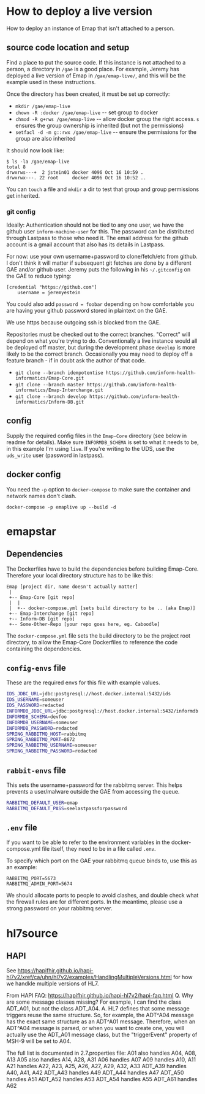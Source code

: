 # How to deploy a live version

How to deploy an instance of Emap that isn't attached to a person.

## source code location and setup

Find a place to put the source code. If this instance is not attached to a person, a directory in `/gae` is a good place. For example, Jeremy has deployed a live version of Emap in `/gae/emap-live/`, and this will be the example used in these instructions.

Once the directory has been created, it must be set up correctly:
 * `mkdir /gae/emap-live`
 * `chown -R :docker /gae/emap-live` -- set group to docker
 * `chmod -R g+rws /gae/emap-live` -- allow docker group the right access. `s` ensures the group ownership is inherited (but not the permissions)
 * `setfacl -d -m g::rwx /gae/emap-live` -- ensure the permissions for the group are also inherited

It should now look like:

```
$ ls -la /gae/emap-live
total 8
drwxrws---+  2 jstein01 docker 4096 Oct 16 10:59 .
drwxrwx---. 22 root     docker 4096 Oct 16 10:52 ..

```

You can `touch` a file and `mkdir` a dir to test that group and group permissions get inherited.

### git config

Ideally: Authentication should not be tied to any one user, we have the github user `inform-machine-user` for this. The password can be distributed through Lastpass to those who need it. The email address for the github account is a gmail account that also has its details in Lastpass.

For now: use your own username+password to clone/fetch/etc from github. I don't think it will matter if subsequent git fetches are done by a different GAE and/or github user. Jeremy puts the following in his `~/.gitconfig` on the GAE to reduce typing:

```
[credential "https://github.com"]
    username = jeremyestein
```
You could also add `password = foobar` depending on how comfortable you are having your github password stored in plaintext on the GAE.

We use https because outgoing ssh is blocked from the GAE.

Repositories must be checked out to the correct branches. "Correct" will depend on what you're trying to do. Conventionally a live instance would all be deployed off master, but during the development phase `develop` is more likely to be the correct branch. Occasionally you may need to deploy off a feature branch - if in doubt ask the author of that code.

 * `git clone --branch idempotentise https://github.com/inform-health-informatics/Emap-Core.git`
 * `git clone --branch master https://github.com/inform-health-informatics/Emap-Interchange.git`
 * `git clone --branch develop https://github.com/inform-health-informatics/Inform-DB.git`

## config

Supply the required config files in the `Emap-Core` directory (see below in readme for details). Make sure `INFORMDB_SCHEMA` is set to what it needs to be, in this example I'm using `live`. If you're writing to the UDS, use the `uds_write` user (password in lastpass).

## docker config

You need the `-p` option to `docker-compose` to make sure the container and network names don't clash.

`docker-compose -p emaplive up --build -d`

# emapstar

## Dependencies

The Dockerfiles have to build the dependencies before building Emap-Core. Therefore your local directory structure has to be like this:

```
Emap [project dir, name doesn't actually matter]
 |
 +-- Emap-Core [git repo]
 |  |
 |  +-- docker-compose.yml [sets build directory to be .. (aka Emap)]
 +-- Emap-Interchange [git repo]
 +-- Inform-DB [git repo]
 +-- Some-Other-Repo [your repo goes here, eg. Caboodle]
```

The `docker-compose.yml` file sets the build directory to be the project root directory, to allow the Emap-Core Dockerfiles
to reference the code containing the dependencies.

## `config-envs` file

These are the required envs for this file with example values.

```bash
IDS_JDBC_URL=jdbc:postgresql://host.docker.internal:5432/ids
IDS_USERNAME=someuser
IDS_PASSWORD=redacted
INFORMDB_JDBC_URL=jdbc:postgresql://host.docker.internal:5432/informdb
INFORMDB_SCHEMA=devfoo
INFORMDB_USERNAME=someuser
INFORMDB_PASSWORD=redacted
SPRING_RABBITMQ_HOST=rabbitmq
SPRING_RABBITMQ_PORT=8672
SPRING_RABBITMQ_USERNAME=someuser
SPRING_RABBITMQ_PASSWORD=redacted
```

## `rabbit-envs` file

This sets the username+password for the rabbitmq server. This helps prevents a user/malware outside the GAE from accessing the queue.

```bash
RABBITMQ_DEFAULT_USER=emap
RABBITMQ_DEFAULT_PASS=seelastpassforpassword
```

## `.env` file

If you want to be able to refer to the environment variables in the docker-compose.yml file itself, they need to be in a file called `.env`.

To specify which port on the GAE your rabbitmq queue binds to, use this as an example:

```
RABBITMQ_PORT=5673
RABBITMQ_ADMIN_PORT=5674
```

We should allocate ports to people to avoid clashes, and double check what the firewall rules are for different ports. In the meantime, please use a strong password on your rabbitmq server.

# hl7source

## HAPI

 See https://hapifhir.github.io/hapi-hl7v2/xref/ca/uhn/hl7v2/examples/HandlingMultipleVersions.html
 for how we handkle multiple versions of HL7.
 
 From HAPI FAQ: https://hapifhir.github.io/hapi-hl7v2/hapi-faq.html 
 Q. Why are some message classes missing? For example, I can find
 the class ADT_A01, but not the class ADT_A04.
 A. HL7 defines that some message triggers reuse the same structure. So, for example,
 the ADT^A04 message has the exact same structure as an ADT^A01 message. Therefore,
 when an ADT^A04 message is parsed, or when you want to create one, you will actually
 use the ADT_A01 message class, but the "triggerEvent" property of MSH-9 will be set to A04.

 The full list is documented in 2.7.properties file:
 A01 also handles A04, A08, A13
 A05 also handles A14, A28, A31
 A06 handles A07
 A09 handles A10, A11
 A21 handles A22, A23, A25, A26, A27, A29, A32, A33
 ADT_A39 handles A40, A41, A42
 ADT_A43 handles A49
 ADT_A44 handles A47
 ADT_A50 handles A51
 ADT_A52 handles A53
 ADT_A54 handles A55
 ADT_A61 handles A62
